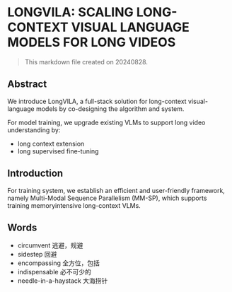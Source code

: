 # LONGVILA: SCALING LONG-CONTEXT VISUAL LANGUAGE MODELS FOR LONG VIDEOS

> This markdown file created on 20240828.

## Abstract

We introduce LongVILA, a full-stack solution for long-context visual-language models by co-designing the algorithm and system.

For model training, we upgrade existing VLMs to support long video understanding by:

- long context extension
- long supervised fine-tuning



## Introduction

For training system, we establish an efficient and user-friendly framework, namely Multi-Modal Sequence Parallelism (MM-SP), which supports training memoryintensive long-context VLMs. 



## Words

- circumvent 逃避，规避
- sidestep 回避
- encompassing 全方位，包括
- indispensable 必不可少的
- needle-in-a-haystack 大海捞针
